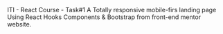 ITI - React Course - Task#1
A Totally responsive mobile-firs landing page Using React Hooks Components & Bootstrap from front-end mentor website.
